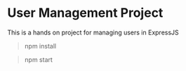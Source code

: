 # User Management Project
This is a hands on project for managing users in ExpressJS

 > npm install
 
 > npm start

